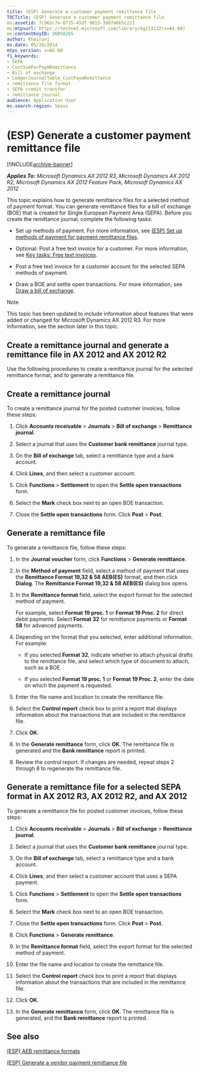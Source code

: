 ```yaml
---
title: (ESP) Generate a customer payment remittance file
TOCTitle: (ESP) Generate a customer payment remittance file
ms:assetid: 7c962c7a-8735-45df-9015-3dd7a6b5c221
ms:mtpsurl: https://technet.microsoft.com/library/Gg213132(v=AX.60)
ms:contentKeyID: 36058265
author: Khairunj
ms.date: 05/28/2014
mtps_version: v=AX.60
f1_keywords:
- SEPA
- CustSumForPaymRemittance
- Bill of exchange
- LedgerJournalTable_CustPaymRemittance
- remittance file format
- SEPA credit transfer
- remittance journal
audience: Application User
ms.search.region: Spain
---
```


# (ESP) Generate a customer payment remittance file 


[!INCLUDE[archive-banner](includes/archive-banner.md)]


_**Applies To:** Microsoft Dynamics AX 2012 R3, Microsoft Dynamics AX 2012 R2, Microsoft Dynamics AX 2012 Feature Pack, Microsoft Dynamics AX 2012_

This topic explains how to generate remittance files for a selected method of payment format. You can generate remittance files for a bill of exchange (BOE) that is created for Single European Payment Area (SEPA). Before you create the remittance journal, complete the following tasks:

  - Set up methods of payment. For more information, see [(ESP) Set up methods of payment for payment remittance files](esp-set-up-methods-of-payment-for-payment-remittance-files.md).

  - Optional: Post a free text invoice for a customer. For more information, see [Key tasks: Free text invoices](key-tasks-free-text-invoices.md).

  - Post a free text invoice for a customer account for the selected SEPA methods of payment.

  - Draw a BOE and settle open transactions. For more information, see [Draw a bill of exchange](draw-a-bill-of-exchange.md).


> [!NOTE]
> <P>This topic has been updated to include information about features that were added or changed for Microsoft Dynamics AX 2012 R3. For more information, see the section later in this topic.</P>



## Create a remittance journal and generate a remittance file in AX 2012 and AX 2012 R2

Use the following procedures to create a remittance journal for the selected remittance format, and to generate a remittance file.

## Create a remittance journal

To create a remittance journal for the posted customer invoices, follow these steps:

1.  Click **Accounts receivable** \> **Journals** \> **Bill of exchange** \> **Remittance journal**.

2.  Select a journal that uses the **Customer bank remittance** journal type.

3.  On the **Bill of exchange** tab, select a remittance type and a bank account.

4.  Click **Lines**, and then select a customer account.

5.  Click **Functions** \> **Settlement** to open the **Settle open transactions** form.

6.  Select the **Mark** check box next to an open BOE transaction.

7.  Close the **Settle open transactions** form. Click **Post** \> **Post**.

## Generate a remittance file

To generate a remittance file, follow these steps:

1.  In the **Journal voucher** form, click **Functions** \> **Generate remittance**.

2.  In the **Method of payment** field, select a method of payment that uses the **Remittance Format 19,32 & 58 AEB(ES)** format, and then click **Dialog**. The **Remittance Format 19,32 & 58 AEB(ES)** dialog box opens.

3.  In the **Remittance format** field, select the export format for the selected method of payment.
    
    For example, select **Format 19 proc. 1** or **Format 19 Proc. 2** for direct debit payments. Select **Format 32** for remittance payments or **Format 58** for advanced payments.

4.  Depending on the format that you selected, enter additional information. For example:
    
      - If you selected **Format 32**, indicate whether to attach physical drafts to the remittance file, and select which type of document to attach, such as a BOE.
    
      - If you selected **Format 19 proc. 1** or **Format 19 Proc. 2**, enter the date on which the payment is requested.

5.  Enter the file name and location to create the remittance file.

6.  Select the **Control report** check box to print a report that displays information about the transactions that are included in the remittance file.

7.  Click **OK**.

8.  In the **Generate remittance** form, click **OK**. The remittance file is generated and the **Bank remittance** report is printed.

9.  Review the control report. If changes are needed, repeat steps 2 through 8 to regenerate the remittance file.

## Generate a remittance file for a selected SEPA format in AX 2012 R3, AX 2012 R2, and AX 2012

To generate a remittance file for posted customer invoices, follow these steps:

1.  Click **Accounts receivable** \> **Journals** \> **Bill of exchange** \> **Remittance journal**.

2.  Select a journal that uses the **Customer bank remittance** journal type.

3.  On the **Bill of exchange** tab, select a remittance type and a bank account.

4.  Click **Lines**, and then select a customer account that uses a SEPA payment.

5.  Click **Functions** \> **Settlement** to open the **Settle open transactions** form.

6.  Select the **Mark** check box next to an open BOE transaction.

7.  Close the **Settle open transactions** form. Click **Post** \> **Post**.

8.  Click **Functions** \> **Generate remittance**.

9.  In the **Remittance format** field, select the export format for the selected method of payment.

10. Enter the file name and location to create the remittance file.

11. Select the **Control report** check box to print a report that displays information about the transactions that are included in the remittance file.

12. Click **OK**.

13. In the **Generate remittance** form, click **OK**. The remittance file is generated, and the **Bank remittance** report is printed.

## See also

[(ESP) AEB remittance formats](esp-aeb-remittance-formats.md)

[(ESP) Generate a vendor payment remittance file](esp-generate-a-vendor-payment-remittance-file.md)

  



